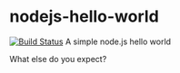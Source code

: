 # nodejs-hello-world
[![Build Status](https://travis-ci.com/77Z/nodejs-hello-world.svg?branch=master)](https://travis-ci.com/77Z/nodejs-hello-world)
A simple node.js hello world

What else do you expect?
